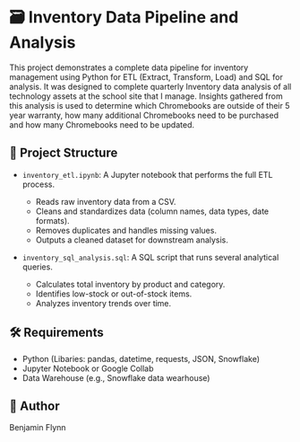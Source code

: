 # 🗃️ Inventory Data Pipeline and Analysis

This project demonstrates a complete data pipeline for inventory management using Python for ETL (Extract, Transform, Load) and SQL for analysis. It was designed to complete quarterly Inventory data analysis of all technology assets at the school site that I manage.  Insights gathered from this analysis is used to determine which Chromebooks are outside of their 5 year warranty, how many additional Chromebooks need to be purchased and how many Chromebooks need to be updated.

## 📁 Project Structure

- `inventory_etl.ipynb`: A Jupyter notebook that performs the full ETL process.
  - Reads raw inventory data from a CSV.
  - Cleans and standardizes data (column names, data types, date formats).
  - Removes duplicates and handles missing values.
  - Outputs a cleaned dataset for downstream analysis.

- `inventory_sql_analysis.sql`: A SQL script that runs several analytical queries.
  - Calculates total inventory by product and category.
  - Identifies low-stock or out-of-stock items.
  - Analyzes inventory trends over time.

## 🛠️ Requirements

- Python (Libaries: pandas, datetime, requests, JSON, Snowflake)
- Jupyter Notebook or Google Collab
- Data Warehouse (e.g., Snowflake data wearhouse)

## 📌 Author

Benjamin Flynn  
